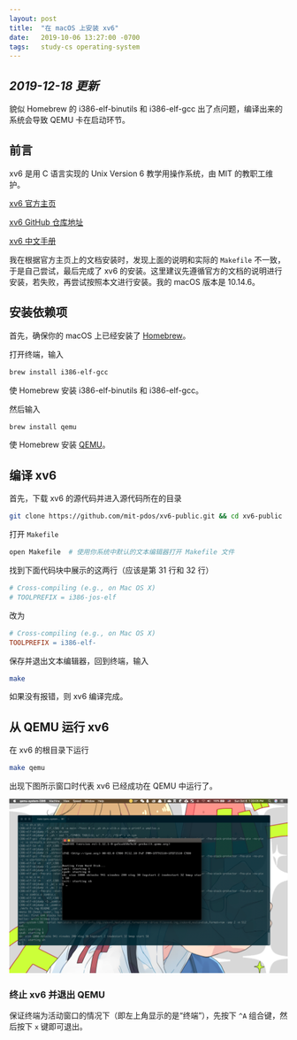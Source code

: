 ```yaml
---
layout: post
title:  "在 macOS 上安装 xv6"
date:   2019-10-06 13:27:00 -0700
tags:   study-cs operating-system
---
```


## *2019-12-18 更新*

貌似 Homebrew 的 i386-elf-binutils 和 i386-elf-gcc 出了点问题，编译出来的系统会导致 QEMU 卡在启动环节。

## 前言

xv6 是用 C 语言实现的 Unix Version 6 教学用操作系统，由 MIT 的教职工维护。

[xv6 官方主页](https://pdos.csail.mit.edu/6.828/2019/xv6.html)

[xv6 GitHub 仓库地址](https://github.com/mit-pdos/xv6-public)

[xv6 中文手册](https://th0ar.gitbooks.io/xv6-chinese/content/)

我在根据官方主页上的文档安装时，发现上面的说明和实际的 `Makefile` 不一致，于是自己尝试，最后完成了 xv6 的安装。这里建议先遵循官方的文档的说明进行安装，若失败，再尝试按照本文进行安装。我的 macOS 版本是 10.14.6。

## 安装依赖项

首先，确保你的 macOS 上已经安装了 [Homebrew](https://brew.sh/index_zh-cn)。

打开终端，输入

```bash
brew install i386-elf-gcc
```

使 Homebrew 安装 i386-elf-binutils 和 i386-elf-gcc。

然后输入

```bash
brew install qemu
```

使 Homebrew 安装 [QEMU](https://www.qemu.org)。

## 编译 xv6

首先，下载 xv6 的源代码并进入源代码所在的目录

```bash
git clone https://github.com/mit-pdos/xv6-public.git && cd xv6-public
```

打开 `Makefile`

```bash
open Makefile  # 使用你系统中默认的文本编辑器打开 Makefile 文件
```

找到下面代码块中展示的这两行（应该是第 31 行和 32 行）

```makefile
# Cross-compiling (e.g., on Mac OS X)
# TOOLPREFIX = i386-jos-elf
```

改为

```makefile
# Cross-compiling (e.g., on Mac OS X)
TOOLPREFIX = i386-elf-
```

保存并退出文本编辑器，回到终端，输入

```bash
make
```

如果没有报错，则 xv6 编译完成。

## 从 QEMU 运行 xv6

在 xv6 的根目录下运行

```bash
make qemu
```

出现下图所示窗口时代表 xv6 已经成功在 QEMU 中运行了。

![image-20191006132110088](/assets/2019-10-06-build-xv6-on-macos/image-20191006132110088.png)

### 终止 xv6 并退出 QEMU

保证终端为活动窗口的情况下（即左上角显示的是“终端”），先按下 `^A` 组合键，然后按下 `x` 键即可退出。
